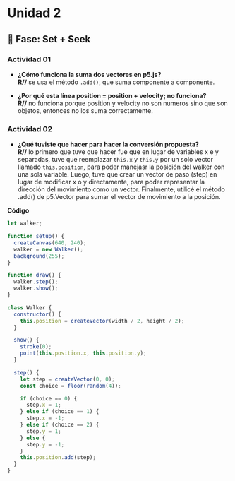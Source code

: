 # Unidad 2

## 🔎 Fase: Set + Seek

### Actividad 01

* **¿Cómo funciona la suma dos vectores en p5.js?      
  R//** se usa el método `.add()`, que suma componente a componente. 

* **¿Por qué esta línea position = position + velocity; no funciona?      
  R//** no funciona porque position y velocity no son numeros sino que son objetos, entonces no los suma correctamente. 

### Actividad 02

* **¿Qué tuviste que hacer para hacer la conversión propuesta?       
R//** lo primero que tuve que hacer fue que en lugar de variables x e y separadas, tuve que reemplazar `this.x` y `this.y` por un solo vector llamado `this.position`, para poder manejasr la posición del walker con una sola variable.
Luego, tuve que crear un vector de paso (step) en lugar de modificar x o y directamente, para poder representar la dirección del movimiento como un vector. Finalmente, utilicé el método .add() de p5.Vector para sumar el vector de movimiento a la posición.

**Código**
```js
let walker;

function setup() {
  createCanvas(640, 240);
  walker = new Walker();
  background(255);
}

function draw() {
  walker.step();
  walker.show();
}

class Walker {
  constructor() {
    this.position = createVector(width / 2, height / 2);
  }

  show() {
    stroke(0);
    point(this.position.x, this.position.y);
  }

  step() {
    let step = createVector(0, 0);
    const choice = floor(random(4));

    if (choice == 0) {
      step.x = 1;
    } else if (choice == 1) {
      step.x = -1;
    } else if (choice == 2) {
      step.y = 1;
    } else {
      step.y = -1;
    }
    this.position.add(step);
  }
}
```
